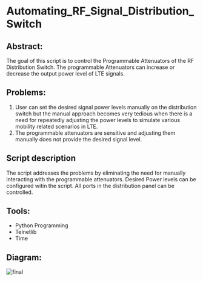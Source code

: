 # Automating_RF_Signal_Distribution_Switch

## Abstract: 

The goal of this script is to control the Programmable Attenuators of the RF Distribution Switch. 
The programmable Attenuators can increase or decrease the output power level of LTE signals. 
 

## Problems: 
1. User can set the desired signal power levels manually on the distribution switch but the manual approach becomes very tedious when there is a need for
repeatedly adjusting the power levels to simulate various mobility related scenarios in LTE. 
2. The programmable attenuators are sensitive and adjusting them manually does not provide the desired signal level.

## Script description
The script addresses the problems by eliminating the need for manually interacting with the programmable attenuators. 
Desired Power levels can be configured witin the script.
All ports in the distribution panel can be controlled.

## Tools:
- Python Programming
- Telnetlib 
- Time

## Diagram:

![final](https://user-images.githubusercontent.com/77254370/105669867-ea0fb200-5e94-11eb-8f2d-d0b07d616838.JPG)


